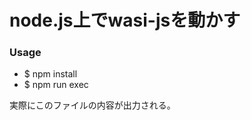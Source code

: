 node.js上でwasi-jsを動かす
==========================

### Usage

  * $ npm install
  * $ npm run exec

実際にこのファイルの内容が出力される。

